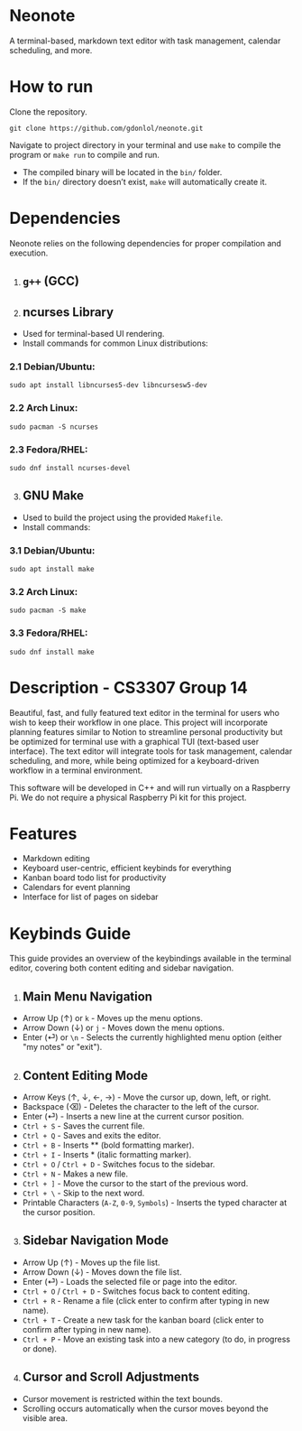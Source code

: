 # Neonote
A terminal-based, markdown text editor with task management, calendar scheduling, and more.

# How to run
Clone the repository.

```
git clone https://github.com/gdonlol/neonote.git
```

Navigate to project directory in your terminal and use `make` to compile the program or `make run` to compile and run.

- The compiled binary will be located in the `bin/` folder.
- If the `bin/` directory doesn’t exist, `make` will automatically create it.

# Dependencies
Neonote relies on the following dependencies for proper compilation and execution.

1. ## `g++` (GCC)
2. ## **ncurses Library**
- Used for terminal-based UI rendering.
- Install commands for common Linux distributions:
### 2.1 Debian/Ubuntu:
```
sudo apt install libncurses5-dev libncursesw5-dev
```
### 2.2 Arch Linux:
```
sudo pacman -S ncurses
```
### 2.3 Fedora/RHEL:
```
sudo dnf install ncurses-devel
```
3. ## **GNU Make**
- Used to build the project using the provided `Makefile`.
- Install commands:
### 3.1 Debian/Ubuntu:
```
sudo apt install make
```
### 3.2 Arch Linux:
```
sudo pacman -S make
```
### 3.3 Fedora/RHEL:
```
sudo dnf install make
```

# Description - CS3307 Group 14
Beautiful, fast, and fully featured text editor in the terminal for users who wish to keep their workflow in one place. This project will incorporate planning features similar to Notion to streamline personal productivity but be optimized for terminal use with a graphical TUI (text-based user interface). The text editor will integrate tools for task management, calendar scheduling, and more, while being optimized for a keyboard-driven workflow in a terminal environment.

This software will be developed in C++ and will run virtually on a Raspberry Pi. We do not require a physical Raspberry Pi kit for this project.

# Features
- Markdown editing
- Keyboard user-centric, efficient keybinds for everything
- Kanban board todo list for productivity
- Calendars for event planning
- Interface for list of pages on sidebar

# Keybinds Guide
This guide provides an overview of the keybindings available in the terminal editor, covering both content editing and sidebar navigation.

1. ## Main Menu Navigation
- Arrow Up (↑) or `k` - Moves up the menu options.
- Arrow Down (↓) or `j` - Moves down the menu options.
- Enter (⏎) or `\n` - Selects the currently highlighted menu option (either "my notes" or "exit").

2. ## Content Editing Mode
- Arrow Keys (↑, ↓, ←, →) - Move the cursor up, down, left, or right.
- Backspace (⌫) - Deletes the character to the left of the cursor.
- Enter (⏎) - Inserts a new line at the current cursor position.
- `Ctrl + S` - Saves the current file.
- `Ctrl + Q` - Saves and exits the editor.
- `Ctrl + B` - Inserts ** (bold formatting marker).
- `Ctrl + I` - Inserts * (italic formatting marker).
- `Ctrl + O` / `Ctrl + D` - Switches focus to the sidebar.
- `Ctrl + N` - Makes a new file.
- `Ctrl + ]` - Move the cursor to the start of the previous word.
- `Ctrl + \` - Skip to the next word.
- Printable Characters (`A-Z`, `0-9`, `Symbols`) - Inserts the typed character at the cursor position.

3. ## Sidebar Navigation Mode
- Arrow Up (↑) - Moves up the file list.
- Arrow Down (↓) - Moves down the file list.
- Enter (⏎) - Loads the selected file or page into the editor.
- `Ctrl + O` / `Ctrl + D` - Switches focus back to content editing.
- `Ctrl + R` - Rename a file (click enter to confirm after typing in new name).
- `Ctrl + T` - Create a new task for the kanban board (click enter to confirm after typing in new name).
- `Ctrl + P` - Move an existing task into a new category (to do, in progress or done).

4. ## Cursor and Scroll Adjustments
- Cursor movement is restricted within the text bounds.
- Scrolling occurs automatically when the cursor moves beyond the visible area.